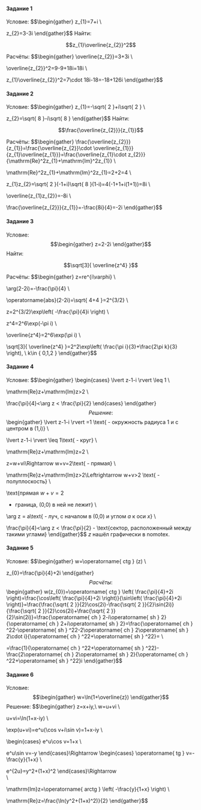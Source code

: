 ﻿#### Задание 1
Условие:
$$\begin{gather}
z_{1}=7+i 
\\

z_{2}=3-3i
\end{gather}$$
Найти:

$$z_{1}\overline{z_{2}}^2$$

Расчёты:
$$\begin{gather}
\overline{z_{2}}=3+3i 
\\

\overline{z_{2}}^2=9-9+18i=18i 
\\

z_{1}\overline{z_{2}}^2=7\cdot 18i-18=-18+126i
\end{gather}$$
#### Задание 2
Условие:
$$\begin{gather}
z_{1}=-\sqrt{ 2 }+i\sqrt{ 2 } 
\\

z_{2}=\sqrt{ 8 }-i\sqrt{ 8 }
\end{gather}$$
Найти:

$$\frac{\overline{z_{2}}}{z_{1}}$$

Расчёты:
$$\begin{gather}
\frac{\overline{z_{2}}}{z_{1}}=\frac{\overline{z_{2}}\cdot \overline{z_{1}}}{z_{1}\overline{z_{1}}}=\frac{\overline{z_{1}\cdot z_{2}}}{\mathrm{Re}^2z_{1}+\mathrm{Im}^2z_{1}} 
\\

\mathrm{Re}^2z_{1}+\mathrm{Im}^2z_{1}=2+2=4 
\\

z_{1}z_{2}=\sqrt{ 2 }(-1+i)\sqrt{ 8 }(1-i)=4(-1+1+i(1+1))=8i 
\\

\overline{z_{1}z_{2}}=-8i 
\\

\frac{\overline{z_{2}}}{z_{1}}=-\frac{8i}{4}=-2i
\end{gather}$$
#### Задание 3
Условие:
$$\begin{gather}
z=2-2i
\end{gather}$$
Найти:

$$\sqrt[3]{ \overline{z^4}  }$$

Расчёты:
$$\begin{gather}
z=re^{i\varphi} 
\\

\arg(2-2i)=-\frac{\pi}{4} 
\\

\operatorname{abs}(2-2i)=\sqrt{ 4+4 }=2^{3/2}
\\

z=2^{3/2}\exp\left( -\frac{\pi}{4}i \right) 
\\

z^4=2^6\exp(-\pi i) 
\\

\overline{z^4}=2^6\exp(\pi i) 
\\

\sqrt[3]{ \overline{z^4}  }=2^2\exp\left( \frac{\pi i}{3}+\frac{2\pi k}{3} \right), \ k\in \{ 0,1,2 \}
\end{gather}$$
#### Задание 4
Условие:
$$\begin{gather}
\begin{cases}
\lvert z-1-i \rvert \leq 1 
\\

\mathrm{Re}z+\mathrm{Im}z>2 
\\

\frac{\pi}{4}<\arg z < \frac{\pi}{2}
\end{cases}
\end{gather}$$
Решение:
$$\begin{gather}
\lvert z-1-i \rvert =1 \text{ - окружность радиуса 1 и с центром в (1,i)} 
\\

\lvert z-1-i \rvert \leq 1\text{ - круг} 
\\

\mathrm{Re}z+\mathrm{Im}z=2 
\\

z=w+vi\Rightarrow w+v=2\text{ - прямая} 
\\

\mathrm{Re}z+\mathrm{Im}z>2\Leftrightarrow w+v>2 \text{ - полуплоскость} 
\\
 
\text{прямая 
$w+v=2$
 - граница, (0,0) в ней не лежит} 
\\

\arg z = a\text{ - луч, с началом в  (0,0) и углом $a$ к оси $x$}
\\

\frac{\pi}{4}<\arg z < \frac{\pi}{2} - \text{сектор, расположенный между такими углами}
\end{gather}$$
$z$ нашёл графически в nomotex. 
#### Задание 5
Условие:
$$\begin{gather}
w=\operatorname{ ctg } (z) 
\\

z_{0}=\frac{\pi}{4}+2i
\end{gather}$$
Расчёты:
$$\begin{gather}
w(z_{0})=\operatorname{ ctg } \left( \frac{\pi}{4}+2i \right)=\frac{\cos\left( \frac{\pi}{4}+2i \right)}{\sin\left( \frac{\pi}{4}+2i \right)}=\frac{\frac{\sqrt{ 2 }}{2}\cos(2i)-\frac{\sqrt{ 2 }}{2}\sin(2i)}{\frac{\sqrt{ 2 }}{2}\cos(2i)+\frac{\sqrt{ 2 }}{2}\sin(2i)}=\frac{\operatorname{ ch } 2-i\operatorname{ sh } 2}{\operatorname{ ch } 2+i\operatorname{ sh } 2}=\frac{\operatorname{ ch } ^22-\operatorname{ sh } ^22-2\operatorname{ ch } 2\operatorname{ sh } 2\cdot i}{\operatorname{ ch } ^22+\operatorname{ sh } ^22}= 
\\

=\frac{1}{\operatorname{ ch } ^22+\operatorname{ sh } ^22}-\frac{2\operatorname{ ch } 2\operatorname{ sh } 2}{\operatorname{ ch } ^22+\operatorname{ sh } ^22}i
\end{gather}$$
#### Задание 6
Условие:
$$\begin{gather}
w=\ln(1+\overline{z})
\end{gather}$$
Решение:
$$\begin{gather}
z=x+iy,\ w=u+vi 
\\

u+vi=\ln(1+x-iy) 
\\

\exp(u+vi)=e^u(\cos v+i\sin v)=1+x-iy 
\\

\begin{cases}
e^u\cos v=1+x 
\\

e^u\sin v=-y
\end{cases}\Rightarrow \begin{cases}
\operatorname{ tg } v=-\frac{y}{1+x} 
\\

e^{2u}=y^2+(1+x)^2
\end{cases}\Rightarrow  
\\

\mathrm{Im}z=\operatorname{ arctg } \left( -\frac{y}{1+x} \right) 
\\

\mathrm{Re}z=\frac{\ln(y^2+(1+x)^2)}{2}
\end{gather}$$